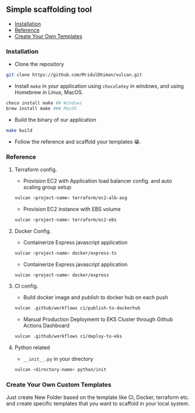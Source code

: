 ## Simple scaffolding tool

- [Installation](#installation)
- [Reference](#reference)
- [Create Your Own Templates](#create-your-own-custom-templates)
### Installation

- Clone the repository

```bash
git clone https://github.com/MridulDhiman/vulcan.git
```

- Install `make` in your application using `chocolatey` in windows, and using Homebrew in Linux, MacOS.

```bash
choco install make ## Windows
brew install make ### MacOS
```

- Build the binary of our application

```bash
make build
```

- Follow the reference and scaffold your templates 😁.

### Reference

1. Terraform config.
    - Provision EC2 with Application load balancer config. and auto scaling group setup
    ```bash
    vulcan <project-name> terraform/ec2-alb-asg
    ```
    - Provision EC2 instance with EBS volume
    ```bash
    vulcan <project-name> terraform/ec2-ebs
    ```

2. Docker Config. 
    - Containerize Express javascript application
    ```bash
    vulcan <project-name> docker/express-ts
    ```
    - Containerize Express javascript application
    ```bash
    vulcan <project-name> docker/express
    ```

3. CI config.
    - Build docker image and publish to docker hub on each push
    ```bash
    vulcan .github/workflows ci/publish-to-dockerhub
    ```
    - Manual Production Deployment to EKS Cluster through Github Actions Dashboard
    ```bash
    vulcan .github/workflows ci/deploy-to-eks
    ```

3. Python related
    - `__init__.py` in your directory 
    ```bash
    vulcan <directory-name> python/init
    ```

### Create Your Own Custom Templates

Just create New Folder based on the template like CI, Docker, terraform etc. and create specific templates that you want to scaffold in your local system.
